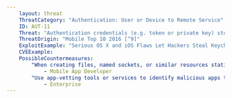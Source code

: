 ```yaml
---
    layout: threat
    ThreatCategory: "Authentication: User or Device to Remote Service"
    ID: AUT-11
    Threat: "Authentication credentials (e.g. token or private key) stolen from device"
    ThreatOrigin: "Mobile Top 10 2016 [^9]"
    ExploitExample: "Serious OS X and iOS Flaws Let Hackers Steal Keychain, 1Password Contents [^130]"
    CVEExample:
    PossibleCountermeasures:
        "When creating files, named sockets, or similar resources statically-defined (i.e., predictable by an attacker), verify that the resource does not already exist. If it does, cease execution and exit the app with an error that prompts the user to take action.":
            - Mobile App Developer
        "Use app-vetting tools or services to identify malicious apps that exploit cross-application resource attacks.":
            - Enterprise
---
```

